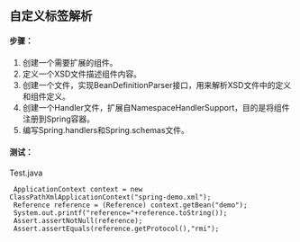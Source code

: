 ## 自定义标签解析

#### 步骤：
1. 创建一个需要扩展的组件。
2. 定义一个XSD文件描述组件内容。
3. 创建一个文件，实现BeanDefinitionParser接口，用来解析XSD文件中的定义和组件定义。
4. 创建一个Handler文件，扩展自NamespaceHandlerSupport，目的是将组件注册到Spring容器。
5. 编写Spring.handlers和Spring.schemas文件。

#### 测试：

Test.java
````
 ApplicationContext context = new ClassPathXmlApplicationContext("spring-demo.xml");
 Reference reference = (Reference) context.getBean("demo");
 System.out.printf("reference="+reference.toString());
 Assert.assertNotNull(reference);
 Assert.assertEquals(reference.getProtocol(),"rmi");
````